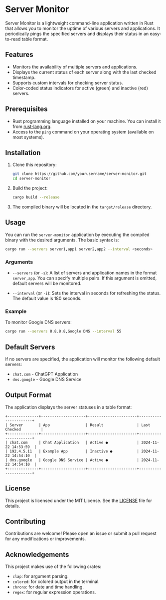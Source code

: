 # Server Monitor

Server Monitor is a lightweight command-line application written in Rust that allows you to monitor the uptime of various servers and applications. It periodically pings the specified servers and displays their status in an easy-to-read table format.

## Features

- Monitors the availability of multiple servers and applications.
- Displays the current status of each server along with the last checked timestamp.
- Supports custom intervals for checking server status.
- Color-coded status indicators for active (green) and inactive (red) servers.

## Prerequisites

- Rust programming language installed on your machine. You can install it from [rust-lang.org](https://www.rust-lang.org/tools/install).
- Access to the `ping` command on your operating system (available on most systems).

## Installation

1. Clone this repository:
   ```bash
   git clone https://github.com/yourusername/server-monitor.git
   cd server-monitor
   ```

2. Build the project:
   ```bash
   cargo build --release
   ```

3. The compiled binary will be located in the `target/release` directory.

## Usage

You can run the `server-monitor` application by executing the compiled binary with the desired arguments. The basic syntax is:

```bash
cargo run --servers server1,app1 server2,app2 --interval <seconds>
```

### Arguments

- `--servers` (or `-s`): A list of servers and application names in the format `server,app`. You can specify multiple pairs. If this argument is omitted, default servers will be monitored.
  
- `--interval` (or `-i`): Sets the interval in seconds for refreshing the status. The default value is 180 seconds.

### Example

To monitor Google DNS servers:

```bash
cargo run --servers 8.8.8.8,Google DNS --interval 55
```

## Default Servers

If no servers are specified, the application will monitor the following default servers:

- `chat.com` - ChatGPT Application
- `dns.google` - Google DNS Service

## Output Format

The application displays the server statuses in a table format:

```
+--------------+--------------------+----------------------+----------------------+
| Server       | App                | Result               | Last Checked         |
+--------------+--------------------+----------------------+----------------------+
| chat.com     | Chat Application   | Active ●             | 2024-11-22 14:53:59  |
| 192.4.5.11   | Example App        | Inactive ●           | 2024-11-22 14:54:10  |
| dns.google   | Google DNS Service | Active ●             | 2024-11-22 14:54:10  |
+--------------+--------------------+----------------------+----------------------+
```

## License

This project is licensed under the MIT License. See the [LICENSE](LICENSE) file for details.

## Contributing

Contributions are welcome! Please open an issue or submit a pull request for any modifications or improvements.

## Acknowledgements

This project makes use of the following crates:
- `clap`: for argument parsing.
- `colored`: for colored output in the terminal.
- `chrono`: for date and time handling.
- `regex`: for regular expression operations.